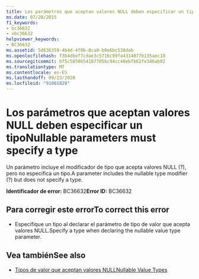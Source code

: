 ```yaml
---
title: Los parámetros que aceptan valores NULL deben especificar un tipo
ms.date: 07/20/2015
f1_keywords:
- bc36632
- vbc36632
helpviewer_keywords:
- BC36632
ms.assetid: 5d636359-4b4d-4f0b-8ca0-b0e6bc538dab
ms.openlocfilehash: f3b4dbef7cdae3c5716c99fa4314877b135aec10
ms.sourcegitcommit: bf5c5850654187705bc94cc40ebfb62fe346ab02
ms.translationtype: MT
ms.contentlocale: es-ES
ms.lasthandoff: 09/23/2020
ms.locfileid: "91061828"
---
```

# <a name="nullable-parameters-must-specify-a-type"></a><span data-ttu-id="1b07a-102">Los parámetros que aceptan valores NULL deben especificar un tipo</span><span class="sxs-lookup"><span data-stu-id="1b07a-102">Nullable parameters must specify a type</span></span>

<span data-ttu-id="1b07a-103">Un parámetro incluye el modificador de tipo que acepta valores NULL (?), pero no especifica un tipo.</span><span class="sxs-lookup"><span data-stu-id="1b07a-103">A parameter includes the nullable type modifier (?) but does not specify a type.</span></span>  
  
 <span data-ttu-id="1b07a-104">**Identificador de error:** BC36632</span><span class="sxs-lookup"><span data-stu-id="1b07a-104">**Error ID:** BC36632</span></span>  
  
## <a name="to-correct-this-error"></a><span data-ttu-id="1b07a-105">Para corregir este error</span><span class="sxs-lookup"><span data-stu-id="1b07a-105">To correct this error</span></span>  
  
- <span data-ttu-id="1b07a-106">Especifique un tipo al declarar el parámetro de tipo de valor que acepta valores NULL.</span><span class="sxs-lookup"><span data-stu-id="1b07a-106">Specify a type when declaring the nullable value type parameter.</span></span>  
  
## <a name="see-also"></a><span data-ttu-id="1b07a-107">Vea también</span><span class="sxs-lookup"><span data-stu-id="1b07a-107">See also</span></span>

- [<span data-ttu-id="1b07a-108">Tipos de valor que aceptan valores NULL</span><span class="sxs-lookup"><span data-stu-id="1b07a-108">Nullable Value Types</span></span>](../programming-guide/language-features/data-types/nullable-value-types.md)
